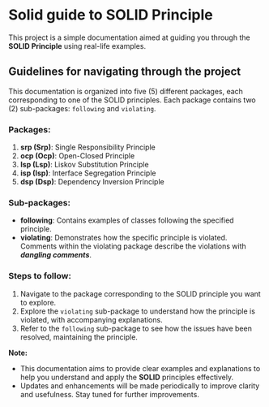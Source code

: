 # Solid guide to SOLID Principle

This project is a simple documentation aimed at guiding you through the **SOLID Principle** using
real-life examples.

## Guidelines for navigating through the project

This documentation is organized into five (5) different packages, each corresponding to one of the
SOLID principles. Each package contains two (2) sub-packages: `following` and `violating`.

### Packages:

1. **srp (Srp)**: Single Responsibility Principle
2. **ocp (Ocp)**: Open-Closed Principle
3. **lsp (Lsp)**: Liskov Substitution Principle
4. **isp (Isp)**: Interface Segregation Principle
5. **dsp (Dsp)**: Dependency Inversion Principle

### Sub-packages:

- **following**: Contains examples of classes following the specified principle.
- **violating**: Demonstrates how the specific principle is violated. Comments within the violating
  package describe the violations with *****dangling comments*****.

### Steps to follow:

1. Navigate to the package corresponding to the SOLID principle you want to explore.
2. Explore the `violating` sub-package to understand how the principle is violated, with
   accompanying explanations.
3. Refer to the `following` sub-package to see how the issues have been resolved, maintaining the
   principle.

**Note:**

- This documentation aims to provide clear examples and explanations to help you understand and
  apply the ****SOLID**** principles effectively.
- Updates and enhancements will be made periodically to improve clarity and usefulness. Stay tuned
  for further improvements.
